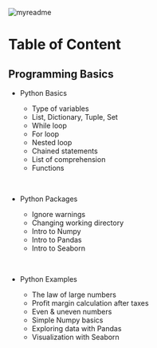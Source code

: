 ![myreadme](https://user-images.githubusercontent.com/70707092/95544092-d0b72880-09bf-11eb-90f7-bdca493307f7.png)

# Table of Content

## Programming Basics

- Python Basics

  - Type of variables
  - List, Dictionary, Tuple, Set
  - While loop           
  - For loop
  - Nested loop
  - Chained statements
  - List of comprehension
  - Functions
  
<br />

- Python Packages

  - Ignore warnings
  - Changing working directory
  - Intro to Numpy
  - Intro to Pandas
  - Intro to Seaborn
  
<br />

- Python Examples     

  - The law of large numbers                
  - Profit margin calculation after taxes
  - Even & uneven numbers
  - Simple Numpy basics
  - Exploring data with Pandas                         
  - Visualization with Seaborn
